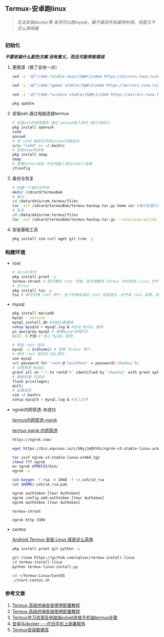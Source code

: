 ## Termux-安卓跑linux

> ###### 无法安装docker等 亲测可以跑mysql，属于废旧手机废物利用，但是又不怎么用得着

### 初始化

***不要安装什么配色方案 没有意义，而且可能导致错误***

1. 更换源（换了会快一点）

   ```bash
   sed -i 's@^\(deb.*stable main\)$@#\1\ndeb https://mirrors.tuna.tsinghua.edu.cn/termux/termux-packages-24 stable main@' $PREFIX/etc/apt/sources.list
   
   sed -i 's@^\(deb.*games stable\)$@#\1\ndeb https://mirrors.tuna.tsinghua.edu.cn/termux/game-packages-24 games stable@' $PREFIX/etc/apt/sources.list.d/game.list
    
   sed -i 's@^\(deb.*science stable\)$@#\1\ndeb https://mirrors.tuna.tsinghua.edu.cn/termux/science-packages-24 science stable@' $PREFIX/etc/apt/sources.list.d/science.list
    
   pkg update
   ```

2. 安装ssh 通过电脑连接termux

   ```bash
   # 安装ssh并启用服务 通过 passwd输入密码 端口为8022
   pkg install openssh
   sshd
   passwd
   # 将 sshd 服务在开启termux时就启动
   echo "sshd" >> ~/.bashrc
   # 安装nmap并启用
   pkg install nmap
   nmap
   # 查看termux地址 并在电脑上通过xshell连接
   ifconfig
   ```

3. 备份与恢复

   ```bash
   # 创建一个备份文件夹
   mkdir /sdcard/termuxBak
   # 备份
   cd /data/data/com.termux/files
   tar -zcf /sdcard/termuxBak/termux-backup.tar.gz home usr #备份配置文件为 termux-backup.tar.gz
   # 恢复
   cd /data/data/com.termux/files
   tar -zxf /sdcard/termuxBak/termux-backup.tar.gz --recursive-unlink --preserve-permissions #操作完成重启 Termux 即可恢复数据。
   ```

4. 安装基础工具

   ```bash
   pkg install vim curl wget git tree -y
   ```

### 构建环境

- root

  ```bash
  # 未root命令
  pkg install proot -y
  termux-chroot # 即可模拟 root 环境，该环境模仿 Termux 中的常规 Linux 文件系统，但是不是真正的 root。
  # 已root
  pkg install tsu -y
  tsu # 即可切换 root 用户，这个时候会弹出 root 授权提示，给予其 root 权限，效果图如下:
  ```
  
- mysql

  ```bash
  pkg install mariadb
  mysql --version
  mysql_install_db #初始化数据库
  nohup mysqld > mysql.log & #启动 MySQL 服务
  ps aux|grep mysql # 查看mysql进程PID
  kill -9 PID # 停止 MySQL 服务
  
  # 修改 root 密码
  mysql -u $(whoami) # 登录 Termux 用户
  # 修改 root 密码的 SQL语句
  use mysql
  set password for 'root'@'localhost' = password('chunhui');
  # 远程登录 MySQL
  grant all on *.* to root@'%' identified by 'chunhui' with grant option;
  # 刷新权限 并退出
  flush privileges;
  quit;
  # 设置自启
  vim ~/.bashrc
  nohup mysqld > mysql.log & #写入文件
  ```

- ngrok内网穿透-未成功

  [termux内网穿透-ngrok](https://blog.csdn.net/xnllc/article/details/123085807?ops_request_misc=%257B%2522request%255Fid%2522%253A%2522167220877316782427445335%2522%252C%2522scm%2522%253A%252220140713.130102334..%2522%257D&request_id=167220877316782427445335&biz_id=0&utm_medium=distribute.pc_search_result.none-task-blog-2~all~sobaiduend~default-1-123085807-null-null.142^v68^pc_new_rank,201^v4^add_ask,213^v2^t3_esquery_v1&utm_term=termux%E5%86%85%E7%BD%91%E7%A9%BF%E9%80%8F&spm=1018.2226.3001.4187) 

  [termux ngrok 内网穿透](https://blog.csdn.net/qq_23357159/article/details/115256330?ops_request_misc=%257B%2522request%255Fid%2522%253A%2522167220877316782427445335%2522%252C%2522scm%2522%253A%252220140713.130102334..%2522%257D&request_id=167220877316782427445335&biz_id=0&utm_medium=distribute.pc_search_result.none-task-blog-2~all~sobaiduend~default-2-115256330-null-null.142^v68^pc_new_rank,201^v4^add_ask,213^v2^t3_esquery_v1&utm_term=termux%E5%86%85%E7%BD%91%E7%A9%BF%E9%80%8F&spm=1018.2226.3001.4187) 

  ```bash
  https://ngrok.com/
  
  wget https://bin.equinox.io/c/bNyj1mQVY4c/ngrok-v3-stable-linux-arm64.tgz
  
  tar zxvf ngrok-v3-stable-linux-arm64.tgz
  chmod 777 ngrok
  mv ngrok $PREFIX/bin/
  ngrok -v
  
  ssh-keygen -t rsa -b 2048 -f ~/.ssh/id_rsa
  cat $HOME/.ssh/id_rsa.pub
  
  ngrok authtoken [Your Authoken]
  ngrok config add-authtoken [Your Authoken]
  ngrok authtoken [Your Authoken]
  
  termux-chroot
  
  ngrok http 3306
  ```

- centos

  [Android Termux 安装 Linux 就是这么简单](https://www.sqlsec.com/2020/04/termuxlinux.html) 

  ```bash
  pkg install proot git python -y
  
  git clone https://github.com/sqlsec/termux-install-linux
  cd termux-install-linux
  python termux-linux-install.py
  
  cd ~/Termux-Linux/CentOS
  ./start-centos.sh
  ```


### 参考文章

1. [Termux 高级终端安装使用配置教程](https://blog.csdn.net/qq_39312146/article/details/127913614) 
2. [Termux 高级终端安装使用配置教程](https://www.sqlsec.com/2018/05/termux.html) 
3. [Termux学习资源及电脑端xshell连接手机端termux步骤](https://blog.csdn.net/weixin_49663860/article/details/123450506?ops_request_misc=%257B%2522request%255Fid%2522%253A%2522167219289016782425183130%2522%252C%2522scm%2522%253A%252220140713.130102334..%2522%257D&request_id=167219289016782425183130&biz_id=0&utm_medium=distribute.pc_search_result.none-task-blog-2~all~sobaiduend~default-1-123450506-null-null.142^v68^pc_new_rank,201^v4^add_ask,213^v2^t3_esquery_v1&utm_term=%E7%94%B5%E8%84%91%E8%BF%9E%E6%8E%A5termux&spm=1018.2226.3001.4187)  
4. [安卓与docker----在旧手机上部署服务](https://post.smzdm.com/p/a5d4qzkk/) 
5. [Termux安装数据库](https://blog.csdn.net/weixin_45853881/article/details/126940611?ops_request_misc=%257B%2522request%255Fid%2522%253A%2522167220515916800182728510%2522%252C%2522scm%2522%253A%252220140713.130102334..%2522%257D&request_id=167220515916800182728510&biz_id=0&utm_medium=distribute.pc_search_result.none-task-blog-2~all~sobaiduend~default-2-126940611-null-null.142^v68^pc_new_rank,201^v4^add_ask,213^v2^t3_esquery_v1&utm_term=termux%E5%AE%89%E8%A3%85mysql&spm=1018.2226.3001.4187) 

